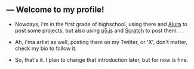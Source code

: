 ## — Welcome to my profile!

- Nowdays, i'm in the first grade of highschool, using there and [Alura](https://www.Alura.com.br) to post some projects, but also using [p5.js](https://www.p5js.org) and [Scratch](https://www.scratch.mit.edu) to post them. . .

- Ah, i'ma artist as well, posting them on my Twitter, or 'X', don't matter, check my bio to follow it.

- So, that's it. I plan to change that introduction later, but for now is fine.
